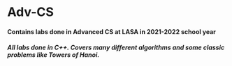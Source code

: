 # Adv-CS
#### Contains labs done in Advanced CS at LASA in 2021-2022 school year
##### All labs done in C++. Covers many different algorithms and some classic problems like Towers of Hanoi.
